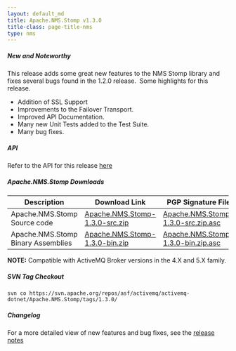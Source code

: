```yaml
---
layout: default_md
title: Apache.NMS.Stomp v1.3.0 
title-class: page-title-nms
type: nms
---
```


##### New and Noteworthy

This release adds some great new features to the NMS Stomp library and fixes several bugs found in the 1.2.0 release.  Some highlights for this release.

*   Addition of SSL Support
*   Improvements to the Failover Transport.
*   Improved API Documentation.
*   Many new Unit Tests added to the Test Suite.
*   Many bug fixes.

##### API

Refer to the API for this release [here](nms-Index/Site/NavigationIndex/Site/Navigation/Index/Site/Navigation/api.md)

##### Apache.NMS.Stomp Downloads

|Description|Download Link|PGP Signature File|Version|
|---|---|---|---|
|Apache.NMS.Stomp Source code|[Apache.NMS.Stomp-1.3.0-src.zip](http://www.apache.org/dyn/closer.cgi/activemq/apache-nms/1.3.0/Apache.NMS.Stomp-1.3.0-src.zip)|[Apache.NMS.Stomp-1.3.0-src.zip.asc](http://www.apache.org/dyn/closer.cgi/activemq/apache-nms/1.3.0/Apache.NMS.Stomp-1.3.0-src.zip.asc)|1.3.0.1969|
|Apache.NMS.Stomp Binary Assemblies|[Apache.NMS.Stomp-1.3.0-bin.zip](http://www.apache.org/dyn/closer.cgi/activemq/apache-nms/1.3.0/Apache.NMS.Stomp-1.3.0-bin.zip)|[Apache.NMS.Stomp-1.3.0-bin.zip.asc](http://www.apache.org/dyn/closer.cgi/activemq/apache-nms/1.3.0/Apache.NMS.Stomp-1.3.0-bin.zip.asc)|1.3.0.1969|

**NOTE:** Compatible with ActiveMQ Broker versions in the 4.X and 5.X family.

##### SVN Tag Checkout
```
svn co https://svn.apache.org/repos/asf/activemq/activemq-dotnet/Apache.NMS.Stomp/tags/1.3.0/
```
##### Changelog

For a more detailed view of new features and bug fixes, see the [release notes](https://issues.apache.org/activemq/secure/ReleaseNote.jspa?projectId=11010&styleName=Html&version=12150)


